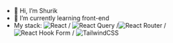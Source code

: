 - 👋 Hi, I’m Shurik
- 🌱 I’m currently learning front-end
- My stack: ![React](https://img.shields.io/badge/react-%2320232a.svg?style=for-the-badge&logo=react&logoColor=%2361DAFB) / ![React Query](https://img.shields.io/badge/-React%20Query-FF4154?style=for-the-badge&logo=react%20query&logoColor=white) /![React Router](https://img.shields.io/badge/React_Router-CA4245?style=for-the-badge&logo=react-router&logoColor=white) / ![React Hook Form](https://img.shields.io/badge/React%20Hook%20Form-%23EC5990.svg?style=for-the-badge&logo=reacthookform&logoColor=white) / ![TailwindCSS](https://img.shields.io/badge/tailwindcss-%2338B2AC.svg?style=for-the-badge&logo=tailwind-css&logoColor=white)

